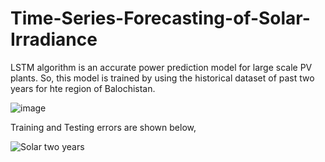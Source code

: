 # Time-Series-Forecasting-of-Solar-Irradiance

LSTM algorithm is an accurate power prediction model for large scale PV plants. So, this model is trained by using the historical dataset of past two years for hte region of Balochistan. 


![image](https://user-images.githubusercontent.com/86295676/179416514-6d261e44-7fdb-4c43-add6-59e1cc037e5c.png)

Training and Testing errors are shown below,

![Solar two years](https://user-images.githubusercontent.com/86295676/179416652-ed48140a-f26f-4d47-8721-1a2429755530.png)
